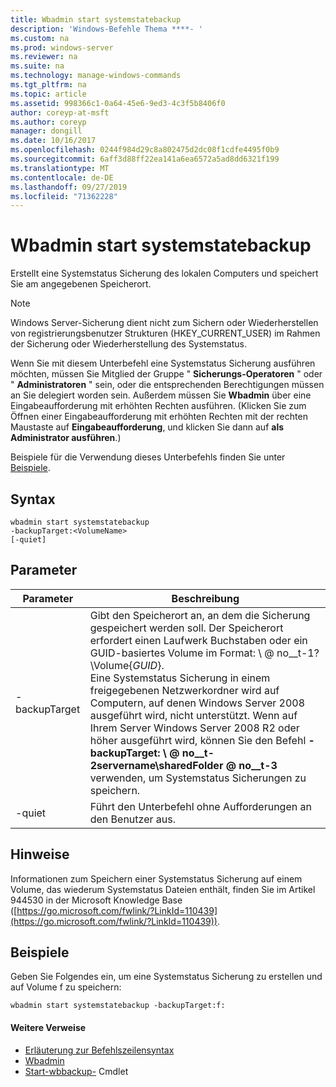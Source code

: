 ```yaml
---
title: Wbadmin start systemstatebackup
description: 'Windows-Befehle Thema ****- '
ms.custom: na
ms.prod: windows-server
ms.reviewer: na
ms.suite: na
ms.technology: manage-windows-commands
ms.tgt_pltfrm: na
ms.topic: article
ms.assetid: 998366c1-0a64-45e6-9ed3-4c3f5b8406f0
author: coreyp-at-msft
ms.author: coreyp
manager: dongill
ms.date: 10/16/2017
ms.openlocfilehash: 0244f984d29c8a802475d2dc08f1cdfe4495f0b9
ms.sourcegitcommit: 6aff3d88ff22ea141a6ea6572a5ad8dd6321f199
ms.translationtype: MT
ms.contentlocale: de-DE
ms.lasthandoff: 09/27/2019
ms.locfileid: "71362228"
---
```

# <a name="wbadmin-start-systemstatebackup"></a>Wbadmin start systemstatebackup



Erstellt eine Systemstatus Sicherung des lokalen Computers und speichert Sie am angegebenen Speicherort.

> [!NOTE]
> Windows Server-Sicherung dient nicht zum Sichern oder Wiederherstellen von registrierungsbenutzer Strukturen (HKEY_CURRENT_USER) im Rahmen der Sicherung oder Wiederherstellung des Systemstatus.

Wenn Sie mit diesem Unterbefehl eine Systemstatus Sicherung ausführen möchten, müssen Sie Mitglied der Gruppe " **Sicherungs-Operatoren** " oder " **Administratoren** " sein, oder die entsprechenden Berechtigungen müssen an Sie delegiert worden sein. Außerdem müssen Sie **Wbadmin** über eine Eingabeaufforderung mit erhöhten Rechten ausführen. (Klicken Sie zum Öffnen einer Eingabeaufforderung mit erhöhten Rechten mit der rechten Maustaste auf **Eingabeaufforderung**, und klicken Sie dann auf **als Administrator ausführen**.)

Beispiele für die Verwendung dieses Unterbefehls finden Sie unter [Beispiele](#BKMK_examples).

## <a name="syntax"></a>Syntax

```
wbadmin start systemstatebackup
-backupTarget:<VolumeName>
[-quiet]
```

## <a name="parameters"></a>Parameter

|   Parameter   |                                                                                                                                                                                                                      Beschreibung                                                                                                                                                                                                                      |
|---------------|-------------------------------------------------------------------------------------------------------------------------------------------------------------------------------------------------------------------------------------------------------------------------------------------------------------------------------------------------------------------------------------------------------------------------------------------------------|
| -backupTarget | Gibt den Speicherort an, an dem die Sicherung gespeichert werden soll. Der Speicherort erfordert einen Laufwerk Buchstaben oder ein GUID-basiertes Volume im Format: \\ @ no__t-1? \Volume{*GUID*}.</br>Eine Systemstatus Sicherung in einem freigegebenen Netzwerkordner wird auf Computern, auf denen Windows Server 2008 ausgeführt wird, nicht unterstützt. Wenn auf Ihrem Server Windows Server 2008 R2 oder höher ausgeführt wird, können Sie den Befehl **-backupTarget: \\ @ no__t-2servername\sharedFolder @ no__t-3** verwenden, um Systemstatus Sicherungen zu speichern. |
|    -quiet     |                                                                                                                                                                                                   Führt den Unterbefehl ohne Aufforderungen an den Benutzer aus.                                                                                                                                                                                                    |

## <a name="remarks"></a>Hinweise

Informationen zum Speichern einer Systemstatus Sicherung auf einem Volume, das wiederum Systemstatus Dateien enthält, finden Sie im Artikel 944530 in der Microsoft Knowledge Base ([https://go.microsoft.com/fwlink/?LinkId=110439](https://go.microsoft.com/fwlink/?LinkId=110439)).

## <a name="BKMK_examples"></a>Beispiele

Geben Sie Folgendes ein, um eine Systemstatus Sicherung zu erstellen und auf Volume f zu speichern:
```
wbadmin start systemstatebackup -backupTarget:f:
```

#### <a name="additional-references"></a>Weitere Verweise

-   [Erläuterung zur Befehlszeilensyntax](command-line-syntax-key.md)
-   [Wbadmin](wbadmin.md)
-   [Start-wbbackup-](https://technet.microsoft.com/library/jj902459.aspx) Cmdlet